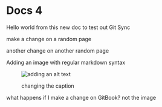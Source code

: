 # Docs 4

Hello world from this new doc to test out Git Sync

make a change on a random page

another change on another random page

Adding an image with regular markdown syntax

<figure><img src="https://2775338190-files.gitbook.io/~/files/v0/b/gitbook-x-prod.appspot.com/o/spaces%2FNkEGS7hzeqa35sMXQZ4X%2Fuploads%2F8RvuWOeJDqVN53Shsnum%2Fimage-resizing.png?alt=media&#x26;token=7775292c-ca1a-4391-92b0-7633f1097143" alt="adding an alt text"><figcaption><p>changing the caption</p></figcaption></figure>

what happens if I make a change on  GitBook? not the image
